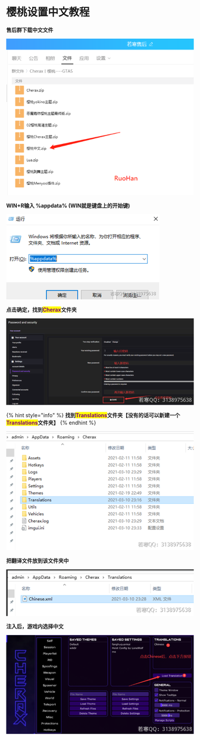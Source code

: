 # 樱桃设置中文教程

**售后群下载中文文件**

![](<../../.gitbook/assets/image (67).png>)

**WIN+R输入 %appdata%  (WIN就是键盘上的开始键)**

![](<../../.gitbook/assets/image (29).png>)

**点击确定，找到**<mark style="color:purple;">**Cherax**</mark>**文件夹**

![](<../../.gitbook/assets/image (44).png>)

{% hint style="info" %}
**找到**<mark style="color:purple;">**Translations**</mark>**文件夹【没有的话可以新建一个**<mark style="color:purple;">**Translations**</mark>**文件夹】**
{% endhint %}

![](<../../.gitbook/assets/image (28).png>)

**把翻译文件放到该文件夹中**

![](<../../.gitbook/assets/image (47).png>)

**注入后，游戏内选择中文**

![](<../../.gitbook/assets/image (32).png>)
